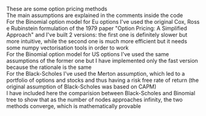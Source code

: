 These are some option pricing methods <br> 
The main assumptions are explained in the comments inside the code <br>
For the Binomial option model for Eu options I've used the original Cox, Ross e Rubinstein formulation of the 1979 paper "Option Pricing: A Simplified Approach" and I've built 2 versions: the first one is definitely slower but more intuitive, while the second one is much more efficient but it needs some numpy vectorisation tools in order to work <br>
For the Binomial option model for US options I've used the same assumptions of the former one but I have implemented only the fast version because the rationale is the same <br>
For the Black-Scholes I've used the Merton assumption, which led to a portfolio of options and stocks and thus having a risk free rate of return (the original assumption of Black-Scholes was based on CAPM) <br>
I have included here the comparision between Black-Scholes and Binomial tree to show that as the number of nodes approaches infinity, the two methods converge, which is mathematically provable 
